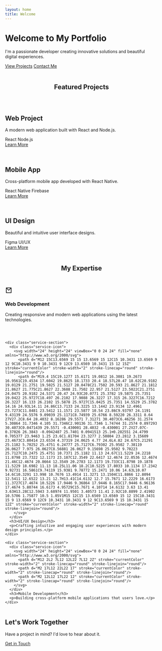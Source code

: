 ```yaml
---
layout: home
title: Welcome
---
```


<div class="hero">
  <h1>Welcome to My Portfolio</h1>
  <p>I'm a passionate developer creating innovative solutions and beautiful digital experiences.</p>
  <a href="/projects" class="button">View Projects</a>
  <a href="/contact" class="button button-outline">Contact Me</a>
</div>

<h2 style="text-align: center; margin: 3rem 0;">Featured Projects</h2>

<div class="project-grid">
  <div class="project-card">
    <div class="project-image"></div>
    <h2>Web Project</h2>
    <p>A modern web application built with React and Node.js.</p>
    <div class="tags">
      <span>React</span>
      <span>Node.js</span>
    </div>
    <a href="/projects" class="button">Learn More</a>
  </div>

  <div class="project-card">
    <div class="project-image"></div>
    <h2>Mobile App</h2>
    <p>Cross-platform mobile app developed with React Native.</p>
    <div class="tags">
      <span>React Native</span>
      <span>Firebase</span>
    </div>
    <a href="/projects" class="button">Learn More</a>
  </div>

  <div class="project-card">
    <div class="project-image"></div>
    <h2>UI Design</h2>
    <p>Beautiful and intuitive user interface designs.</p>
    <div class="tags">
      <span>Figma</span>
      <span>UI/UX</span>
    </div>
    <a href="/projects" class="button">Learn More</a>
  </div>
</div>

<div class="expertise-section">
  <h2 style="text-align: center; margin: 3rem 0;">My Expertise</h2>
  
  <div class="service-grid">
    <div class="service-section">
      <div class="service-icon">
        <svg width="24" height="24" viewBox="0 0 24 24" fill="none" xmlns="http://www.w3.org/2000/svg">
          <path d="M20 4L12 12L4 4M4 4H20V20H4V4Z" stroke="currentColor" stroke-width="2" stroke-linecap="round" stroke-linejoin="round"/>
        </svg>
      </div>
      <h3>Web Development</h3>
      <p>Creating responsive and modern web applications using the latest technologies.</p>
    </div>

    <div class="service-section">
      <div class="service-icon">
        <svg width="24" height="24" viewBox="0 0 24 24" fill="none" xmlns="http://www.w3.org/2000/svg">
          <path d="M12 15C13.6569 15 15 13.6569 15 12C15 10.3431 13.6569 9 12 9C10.3431 9 9 10.3431 9 12C9 13.6569 10.3431 15 12 15Z" stroke="currentColor" stroke-width="2" stroke-linecap="round" stroke-linejoin="round"/>
          <path d="M19.4 15C19.1277 15.6171 19.0812 16.3081 19.2673 16.9561C19.4534 17.6042 19.8625 18.1733 20.4 18.57L20.47 18.62C20.9182 19.0129 21.2751 19.5025 21.5127 20.0478C21.7502 20.593 21.8627 21.1812 21.8627 21.775C21.8627 22.3688 21.7502 22.957 21.5127 23.5022C21.2751 24.0475 20.9182 24.5371 20.47 24.93C20.0771 25.3782 19.5875 25.7351 19.0422 25.9727C18.497 26.2102 17.9088 26.3227 17.315 26.3227C16.7212 26.3227 16.133 26.2102 15.5878 25.9727C15.0425 25.7351 14.5529 25.3782 14.16 24.93L14.11 24.86C13.7133 24.3225 13.1442 23.9134 12.4961 23.7273C11.8481 23.5412 11.1571 23.5877 10.54 23.86C9.93797 24.1191 9.43139 24.5576 9.09039 25.1171C8.74939 25.6766 8.59220 26.3311 8.64 27V27.2C8.64 28.4032 8.16286 29.5571 7.31271 30.4073C6.46256 31.2574 5.30864 31.7346 4.105 31.7346C2.90136 31.7346 1.74744 31.2574 0.897293 30.4073C0.0471439 29.5571 -0.430001 28.4032 -0.430001 27.2V27.07C-0.37026 26.3843 -0.0942487 25.7401 0.0941513 25.1म0.282551 24.4799 0.705377 23.9463 1.25 23.6C1.81704 23.3277 2.50804 23.2812 3.15609 23.4673C3.80414 23.6534 4.37319 24.0625 4.77 24.6L4.82 24.67C5.21291 25.1182 5.70252 25.4751 6.24777 25.7127C6.79302 25.9502 7.38119 26.0627 7.975 26.0627C8.56881 26.0627 9.15698 25.9502 9.70223 25.7127C10.2475 25.4751 10.7371 25.1182 11.13 24.67C11.5229 24.2218 11.8798 23.7322 12.1173 23.187C12.3549 22.6417 12.4674 22.0536 12.4674 21.46C12.4674 20.8664 12.3549 20.2783 12.1173 19.733C11.8798 19.1878 11.5229 18.6982 11.13 18.25L11.06 18.2C10.5225 17.8033 10.1134 17.2342 9.92731 16.5861C9.74119 15.9381 9.78772 15.2471 10.06 14.63L10.07 14.6C10.3291 13.998 10.7676 13.4914 11.3271 13.1504C11.8866 12.8094 12.5411 12.6522 13.21 12.7H13.41C14.6132 12.7 15.7671 12.2229 16.6173 11.3727C17.4674 10.5226 17.9446 9.36864 17.9446 8.165C17.9446 6.96136 17.4674 5.80744 16.6173 4.95729C15.7671 4.10714 14.6132 3.63 13.41 3.63H13.28C12.5943 3.68974 11.9501 3.40573 11.41 2.92C10.8899 2.41902 10.5706 1.75877 10.5 1.05V1M15 12C15 13.6569 13.6569 15 12 15C10.3431 15 9 13.6569 9 12C9 10.3431 10.3431 9 12 9C13.6569 9 15 10.3431 15 12Z" stroke="currentColor" stroke-width="2" stroke-linecap="round" stroke-linejoin="round"/>
        </svg>
      </div>
      <h3>UI/UX Design</h3>
      <p>Crafting intuitive and engaging user experiences with modern design principles.</p>
    </div>

    <div class="service-section">
      <div class="service-icon">
        <svg width="24" height="24" viewBox="0 0 24 24" fill="none" xmlns="http://www.w3.org/2000/svg">
          <path d="M12 2L2 7L12 12L22 7L12 2Z" stroke="currentColor" stroke-width="2" stroke-linecap="round" stroke-linejoin="round"/>
          <path d="M2 17L12 22L22 17" stroke="currentColor" stroke-width="2" stroke-linecap="round" stroke-linejoin="round"/>
          <path d="M2 12L12 17L22 12" stroke="currentColor" stroke-width="2" stroke-linecap="round" stroke-linejoin="round"/>
        </svg>
      </div>
      <h3>Mobile Development</h3>
      <p>Building cross-platform mobile applications that users love.</p>
    </div>
  </div>
</div>

<div class="contact-section">
  <h2>Let's Work Together</h2>
  <p>Have a project in mind? I'd love to hear about it.</p>
  <a href="/contact" class="button">Get in Touch</a>
</div>

<style>
.project-grid {
  display: grid;
  grid-template-columns: repeat(auto-fit, minmax(300px, 1fr));
  gap: 2rem;
  margin: 2rem 0;
}

.service-grid {
  display: grid;
  grid-template-columns: repeat(auto-fit, minmax(250px, 1fr));
  gap: 2rem;
  margin: 2rem 0;
}

@media (max-width: 768px) {
  .project-grid, .service-grid {
    grid-template-columns: 1fr;
  }
}
</style> 